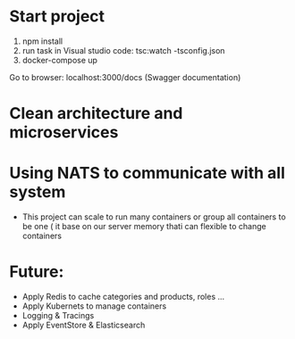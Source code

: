 # Start project

1. npm install
2. run task in Visual studio code: tsc:watch -tsconfig.json
3. docker-compose up

Go to browser: localhost:3000/docs (Swagger documentation)
# Clean architecture and microservices

# Using NATS to communicate with all system
- This project can scale to run many containers or group all containers to be one ( it base on our server memory thati can flexible to change containers

# Future: 
- Apply Redis to cache categories and products, roles ...
- Apply Kubernets to manage containers
- Logging & Tracings
- Apply EventStore & Elasticsearch
